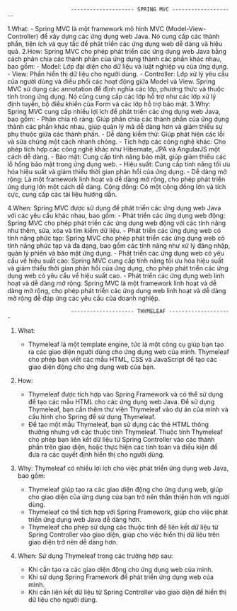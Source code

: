
						-------------------- SPRING MVC --------------------
1.What:
	- Spring MVC là một framework mô hình MVC (Model-View-Controller) để xây dựng các ứng dụng web Java. Nó cung cấp các thành phần, tiện ích và quy tắc để phát triển các ứng dụng web dễ dàng và hiệu quả.
2.How:
	Spring MVC cho phép phát triển các ứng dụng web Java bằng cách phân chia các thành phần của ứng dụng thành các phần khác nhau, bao gồm:
	- Model: Lớp đại diện cho dữ liệu và luật nghiệp vụ của ứng dụng.
	- View: Phần hiển thị dữ liệu cho người dùng.
 	- Controller: Lớp xử lý yêu cầu của người dùng và điều phối các hoạt động giữa Model và View.
	Spring MVC sử dụng các annotation để định nghĩa các lớp, phương thức và thuộc tính trong ứng dụng. Nó cũng cung cấp các lớp hỗ trợ như các lớp xử lý định tuyến, bộ điều khiển của Form và các lớp hỗ trợ bảo mật.
3.Why:
	Spring MVC cung cấp nhiều lợi ích để phát triển các ứng dụng web Java, bao gồm:
	- Phân chia rõ ràng: Giúp phân chia các thành phần của ứng dụng thành các phần khác nhau, giúp quản lý mã dễ dàng hơn và giảm thiểu sự phụ thuộc giữa các thành phần.
 	- Dễ dàng kiểm thử: Giúp phát hiện các lỗi và sửa chúng một cách nhanh chóng.
	- Tích hợp các công nghệ khác: Cho phép tích hợp các công nghệ khác như Hibernate, JPA và AngularJS một cách dễ dàng.
	- Bảo mật: Cung cấp tính năng bảo mật, giúp giảm thiểu các lỗ hổng bảo mật trong ứng dụng web.
	- Hiệu suất: Cung cấp tính năng tối ưu hóa hiệu suất và giảm thiểu thời gian phản hồi của ứng dụng.
	- Dễ dàng mở rộng: Là một framework linh hoạt và dễ dàng mở rộng, cho phép phát triển ứng dụng lớn một cách dễ dàng. Cộng đồng: Có một cộng đồng lớn và tích cực, cung cấp các tài liệu hướng dẫn.
	
4.When:
	Spring MVC được sử dụng để phát triển các ứng dụng web Java với các yêu cầu khác nhau, bao gồm:
	- Phát triển các ứng dụng web động: Spring MVC cho phép phát triển các ứng dụng web động với các tính năng như thêm, sửa, xóa và tìm kiếm dữ liệu.
	- Phát triển các ứng dụng web có tính năng phức tạp: Spring MVC cho phép phát triển các ứng dụng web có tính năng phức tạp và đa dạng, bao gồm các tính năng như xử lý đăng nhập, quản lý phiên và bảo mật ứng dụng.
	- Phát triển các ứng dụng web có yêu cầu về hiệu suất cao: Spring MVC cung cấp tính năng tối ưu hóa hiệu suất và giảm thiểu thời gian phản hồi của ứng dụng, cho phép phát triển các ứng dụng web có yêu cầu về hiệu suất cao.
	- Phát triển các ứng dụng web linh hoạt và dễ dàng mở rộng: Spring MVC là một framework linh hoạt và dễ dàng mở rộng, cho phép phát triển các ứng dụng web linh hoạt và dễ dàng mở rộng để đáp ứng các yêu cầu của doanh nghiệp.






						-------------------- THYMELEAF --------------------
						
1. What:
	- Thymeleaf là một template engine, tức là một công cụ giúp bạn tạo ra các giao diện người dùng cho ứng dụng web của mình. Thymeleaf cho phép bạn viết các mẫu HTML, CSS và JavaScript để tạo các giao diện động cho ứng dụng web của bạn.

2. How:
	- Thymeleaf được tích hợp vào Spring Framework và có thể sử dụng để tạo các mẫu HTML cho các ứng dụng web Java. Để sử dụng Thymeleaf, bạn cần thêm thư viện Thymeleaf vào dự án của mình và cấu hình cho Spring để sử dụng Thymeleaf.
	- Để tạo một mẫu Thymeleaf, bạn sử dụng các thẻ HTML thông thường nhưng với các thuộc tính Thymeleaf. Thuộc tính Thymeleaf cho phép bạn liên kết dữ liệu từ Spring Controller vào các thành phần trên giao diện, hoặc thực hiện các tính toán và điều kiện để đưa ra các quyết định hiển thị cho người dùng.
3. Why:
 	Thymeleaf có nhiều lợi ích cho việc phát triển ứng dụng web Java, bao gồm:
	- Thymeleaf giúp tạo ra các giao diện động cho ứng dụng web, giúp cho giao diện của ứng dụng của bạn trở nên thân thiện hơn với người dùng.
	- Thymeleaf có thể tích hợp với Spring Framework, giúp cho việc phát triển ứng dụng web Java dễ dàng hơn.
	- Thymeleaf cho phép sử dụng các thuộc tính để liên kết dữ liệu từ Spring Controller vào giao diện, giúp cho việc hiển thị dữ liệu trên giao diện trở nên dễ dàng hơn.
4. When:
	Sử dụng Thymeleaf trong các trường hợp sau:
	- Khi cần tạo ra các giao diện động cho ứng dụng web của mình.
	- Khi sử dụng Spring Framework để phát triển ứng dụng web của mình.
	- Khi cần liên kết dữ liệu từ Spring Controller vào giao diện để hiển thị dữ liệu cho người dùng.

